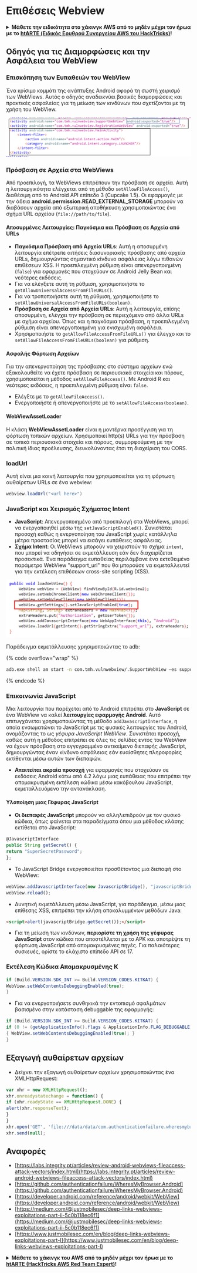 # Επιθέσεις Webview

<details>

<summary><strong>Μάθετε την ειδικότητα στο χάκινγκ AWS από το μηδέν μέχρι τον ήρωα με το</strong> <a href="https://training.hacktricks.xyz/courses/arte"><strong>htARTE (Ειδικός Ερυθρού Συνεργείου AWS του HackTricks)</strong></a><strong>!</strong></summary>

Άλλοι τρόποι υποστήριξης του HackTricks:

* Αν θέλετε να δείτε την **εταιρεία σας διαφημισμένη στο HackTricks** ή να **κατεβάσετε το HackTricks σε μορφή PDF** ελέγξτε τα [**ΣΧΕΔΙΑ ΣΥΝΔΡΟΜΗΣ**](https://github.com/sponsors/carlospolop)!
* Αποκτήστε το [**επίσημο PEASS & HackTricks swag**](https://peass.creator-spring.com)
* Ανακαλύψτε [**την Οικογένεια PEASS**](https://opensea.io/collection/the-peass-family), τη συλλογή μας από αποκλειστικά [**NFTs**](https://opensea.io/collection/the-peass-family)
* **Εγγραφείτε στη** 💬 [**ομάδα Discord**](https://discord.gg/hRep4RUj7f) ή στην [**ομάδα τηλεγραφήματος**](https://t.me/peass) ή **ακολουθήστε** μας στο **Twitter** 🐦 [**@carlospolopm**](https://twitter.com/hacktricks\_live)**.**
* **Μοιραστείτε τα χάκινγκ κόλπα σας υποβάλλοντας PRs στα** [**HackTricks**](https://github.com/carlospolop/hacktricks) και [**HackTricks Cloud**](https://github.com/carlospolop/hacktricks-cloud) αποθετήρια του github.

</details>

## Οδηγός για τις Διαμορφώσεις και την Ασφάλεια του WebView

### Επισκόπηση των Ευπαθειών του WebView

Ένα κρίσιμο κομμάτι της ανάπτυξης Android αφορά τη σωστή χειρισμό των WebViews. Αυτός ο οδηγός αναδεικνύει βασικές διαμορφώσεις και πρακτικές ασφαλείας για τη μείωση των κινδύνων που σχετίζονται με τη χρήση του WebView.

![Παράδειγμα WebView](<../../.gitbook/assets/image (718).png>)

### **Πρόσβαση σε Αρχεία στα WebViews**

Από προεπιλογή, τα WebViews επιτρέπουν την πρόσβαση σε αρχεία. Αυτή η λειτουργικότητα ελέγχεται από τη μέθοδο `setAllowFileAccess()`, διαθέσιμη από το Android API επίπεδο 3 (Cupcake 1.5). Οι εφαρμογές με την άδεια **android.permission.READ\_EXTERNAL\_STORAGE** μπορούν να διαβάσουν αρχεία από εξωτερική αποθήκευση χρησιμοποιώντας ένα σχήμα URL αρχείου (`file://path/to/file`).

#### **Αποσυρμένες Λειτουργίες: Παγκόσμια και Πρόσβαση σε Αρχεία από URLs**

* **Παγκόσμια Πρόσβαση από Αρχεία URLs**: Αυτή η αποσυρμένη λειτουργία επέτρεπε αιτήσεις διασυνοριακής πρόσβασης από αρχεία URLs, δημιουργώντας σημαντικό κίνδυνο ασφάλειας λόγω πιθανών επιθέσεων XSS. Η προεπιλεγμένη ρύθμιση είναι απενεργοποιημένη (`false`) για εφαρμογές που στοχεύουν σε Android Jelly Bean και νεότερες εκδόσεις.
* Για να ελέγξετε αυτή τη ρύθμιση, χρησιμοποιήστε το `getAllowUniversalAccessFromFileURLs()`.
* Για να τροποποιήσετε αυτή τη ρύθμιση, χρησιμοποιήστε το `setAllowUniversalAccessFromFileURLs(boolean)`.
* **Πρόσβαση σε Αρχεία από Αρχεία URLs**: Αυτή η λειτουργία, επίσης αποσυρμένη, ελέγχει την πρόσβαση σε περιεχόμενο από άλλα URLs με σχήμα αρχείου. Όπως και η παγκόσμια πρόσβαση, η προεπιλεγμένη ρύθμιση είναι απενεργοποιημένη για ενισχυμένη ασφάλεια.
* Χρησιμοποιήστε το `getAllowFileAccessFromFileURLs()` για έλεγχο και το `setAllowFileAccessFromFileURLs(boolean)` για ρύθμιση.

#### **Ασφαλής Φόρτωση Αρχείων**

Για την απενεργοποίηση της πρόσβασης στο σύστημα αρχείων ενώ εξακολουθείτε να έχετε πρόσβαση σε περιουσιακά στοιχεία και πόρους, χρησιμοποιείται η μέθοδος `setAllowFileAccess()`. Με Android R και νεότερες εκδόσεις, η προεπιλεγμένη ρύθμιση είναι `false`.

* Ελέγξτε με το `getAllowFileAccess()`.
* Ενεργοποιήστε ή απενεργοποιήστε με το `setAllowFileAccess(boolean)`.

#### **WebViewAssetLoader**

Η κλάση **WebViewAssetLoader** είναι η μοντέρνα προσέγγιση για τη φόρτωση τοπικών αρχείων. Χρησιμοποιεί http(s) URLs για την πρόσβαση σε τοπικά περιουσιακά στοιχεία και πόρους, συμμορφούμενη με την πολιτική ίδιας προέλευσης, διευκολύνοντας έτσι τη διαχείριση του CORS.

### loadUrl

Αυτή είναι μια κοινή λειτουργία που χρησιμοποιείται για τη φόρτωση αυθαίρετων URLs σε ένα webview:
```java
webview.loadUrl("<url here>")
```
### **JavaScript και Χειρισμός Σχήματος Intent**

* **JavaScript**: Απενεργοποιημένο από προεπιλογή στα WebViews, μπορεί να ενεργοποιηθεί μέσω της `setJavaScriptEnabled()`. Συνιστάται προσοχή καθώς η ενεργοποίηση του JavaScript χωρίς κατάλληλα μέτρα προστασίας μπορεί να εισάγει ευπάθειες ασφάλειας.
* **Σχήμα Intent**: Οι WebViews μπορούν να χειριστούν το σχήμα `intent`, που μπορεί να οδηγήσει σε εκμετάλλευση εάν δεν διαχειρίζεται προσεκτικά. Ένα παράδειγμα ευπαθείας περιλάμβανε ένα εκτεθειμένο παράμετρο WebView "support\_url" που θα μπορούσε να εκμεταλλευτεί για την εκτέλεση επιθέσεων cross-site scripting (XSS).

![Ευάλωτο WebView](<../../.gitbook/assets/image (719).png>)

Παράδειγμα εκμετάλλευσης χρησιμοποιώντας το adb:

{% code overflow="wrap" %}
```bash
adb.exe shell am start -n com.tmh.vulnwebview/.SupportWebView –es support_url "https://example.com/xss.html"
```
{% endcode %}

### Επικοινωνία JavaScript

Μια λειτουργία που παρέχεται από το Android επιτρέπει στο **JavaScript** σε ένα WebView να καλεί **λειτουργίες εφαρμογής Android**. Αυτό επιτυγχάνεται χρησιμοποιώντας τη μέθοδο `addJavascriptInterface`, η οποία ενσωματώνει το JavaScript με τις φυσικές λειτουργίες του Android, ονομάζοντας το ως _γέφυρα JavaScript WebView_. Συνιστάται προσοχή, καθώς αυτή η μέθοδος επιτρέπει σε όλες τις σελίδες εντός του WebView να έχουν πρόσβαση στο εγγεγραμμένο αντικείμενο διεπαφής JavaScript, δημιουργώντας έναν κίνδυνο ασφάλειας εάν ευαίσθητες πληροφορίες εκτίθενται μέσω αυτών των διεπαφών.

* **Απαιτείται ακραία προσοχή** για εφαρμογές που στοχεύουν σε εκδόσεις Android κάτω από 4.2 λόγω μιας ευπάθειας που επιτρέπει την απομακρυσμένη εκτέλεση κώδικα μέσω κακόβουλου JavaScript, εκμεταλλευόμενο την αντανάκλαση.

#### Υλοποίηση μιας Γέφυρας JavaScript

* **Οι διεπαφές JavaScript** μπορούν να αλληλεπιδρούν με τον φυσικό κώδικα, όπως φαίνεται στα παραδείγματα όπου μια μέθοδος κλάσης εκτίθεται στο JavaScript:
```javascript
@JavascriptInterface
public String getSecret() {
return "SuperSecretPassword";
};
```
* Το JavaScript Bridge ενεργοποιείται προσθέτοντας μια διεπαφή στο WebView:
```javascript
webView.addJavascriptInterface(new JavascriptBridge(), "javascriptBridge");
webView.reload();
```
* Δυνητική εκμετάλλευση μέσω JavaScript, για παράδειγμα, μέσω μιας επίθεσης XSS, επιτρέπει την κλήση αποκαλυμμένων μεθόδων Java:
```html
<script>alert(javascriptBridge.getSecret());</script>
```
* Για τη μείωση των κινδύνων, **περιορίστε τη χρήση της γέφυρας JavaScript** στον κώδικα που αποστέλλεται με το APK και αποτρέψτε τη φόρτωση JavaScript από απομακρυσμένες πηγές. Για παλαιότερες συσκευές, ορίστε το ελάχιστο επίπεδο API σε 17.

### Εκτέλεση Κώδικα Απομακρυσμένης Κ
```java
if (Build.VERSION.SDK_INT >= Build.VERSION_CODES.KITKAT) {
WebView.setWebContentsDebuggingEnabled(true);
}
```
* Για να ενεργοποιήσετε συνθηκικά την εντοπισμό σφαλμάτων βασισμένο στην κατάσταση debuggable της εφαρμογής:
```java
if (Build.VERSION.SDK_INT >= Build.VERSION_CODES.KITKAT) {
if (0 != (getApplicationInfo().flags & ApplicationInfo.FLAG_DEBUGGABLE))
{ WebView.setWebContentsDebuggingEnabled(true); }
}
```
## Εξαγωγή αυθαίρετων αρχείων

* Δείχνει την εξαγωγή αυθαίρετων αρχείων χρησιμοποιώντας ένα XMLHttpRequest:
```javascript
var xhr = new XMLHttpRequest();
xhr.onreadystatechange = function() {
if (xhr.readyState == XMLHttpRequest.DONE) {
alert(xhr.responseText);
}
}
xhr.open('GET', 'file:///data/data/com.authenticationfailure.wheresmybrowser/databases/super_secret.db', true);
xhr.send(null);
```
## Αναφορές

* [https://labs.integrity.pt/articles/review-android-webviews-fileaccess-attack-vectors/index.html](https://labs.integrity.pt/articles/review-android-webviews-fileaccess-attack-vectors/index.html)
* [https://github.com/authenticationfailure/WheresMyBrowser.Android](https://github.com/authenticationfailure/WheresMyBrowser.Android)
* [https://developer.android.com/reference/android/webkit/WebView](https://developer.android.com/reference/android/webkit/WebView)
* [https://medium.com/@justmobilesec/deep-links-webviews-exploitations-part-ii-5c0b118ec6f1](https://medium.com/@justmobilesec/deep-links-webviews-exploitations-part-ii-5c0b118ec6f1)
* [https://www.justmobilesec.com/en/blog/deep-links-webviews-exploitations-part-I](https://www.justmobilesec.com/en/blog/deep-links-webviews-exploitations-part-I)

<details>

<summary><strong>Μάθετε το χάκινγκ του AWS από το μηδέν μέχρι τον ήρωα με το</strong> <a href="https://training.hacktricks.xyz/courses/arte"><strong>htARTE (HackTricks AWS Red Team Expert)</strong></a><strong>!</strong></summary>

Άλλοι τρόποι υποστήριξης του HackTricks:

* Αν θέλετε να δείτε την **εταιρεία σας διαφημισμένη στο HackTricks** ή να **κατεβάσετε το HackTricks σε μορφή PDF** ελέγξτε τα [**ΣΧΕΔΙΑ ΣΥΝΔΡΟΜΗΣ**](https://github.com/sponsors/carlospolop)!
* Αποκτήστε το [**επίσημο PEASS & HackTricks swag**](https://peass.creator-spring.com)
* Ανακαλύψτε [**Την Οικογένεια PEASS**](https://opensea.io/collection/the-peass-family), τη συλλογή μας από αποκλειστικά [**NFTs**](https://opensea.io/collection/the-peass-family)
* **Εγγραφείτε στη** 💬 [**ομάδα Discord**](https://discord.gg/hRep4RUj7f) ή στη [**ομάδα τηλεγραφήματος**](https://t.me/peass) ή **ακολουθήστε** μας στο **Twitter** 🐦 [**@carlospolopm**](https://twitter.com/hacktricks\_live)**.**
* **Μοιραστείτε τα χάκινγκ κόλπα σας υποβάλλοντας PRs στα** [**HackTricks**](https://github.com/carlospolop/hacktricks) και [**HackTricks Cloud**](https://github.com/carlospolop/hacktricks-cloud) αποθετήρια του GitHub.

</details>
